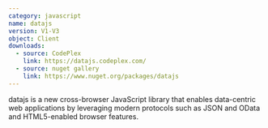 ```yaml
---
category: javascript
name: datajs
version: V1-V3
object: Client
downloads:
  - source: CodePlex
    link: https://datajs.codeplex.com/
  - source: nuget gallery
    link: https://www.nuget.org/packages/datajs
---
```

datajs is a new cross-browser JavaScript library that enables data-centric web applications by leveraging modern protocols such as JSON and OData and HTML5-enabled browser features.
